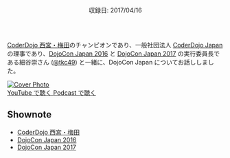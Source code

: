 <div style="text-align: center; padding-bottom: 30px;">収録日: 2017/04/16</div><br>

[CoderDojo 西宮・梅田](http://coderdojo-nishinomiya.info/)のチャンピオンであり、一般社団法人 [CoderDojo Japan](https://coderdojo.jp/) の理事であり、[DojoCon Japan 2016](http://dojocon2016.coderdojo.jp/) と [DojoCon Japan 2017](http://dojocon2017.coderdojo.jp/) の実行委員長である細谷崇さん ([@tkc49](https://twitter.com/tkc49)) と一緒に、DojoCon Japan についてお話ししました。

<div class='episode-cover'>
  <a href='https://www.youtube.com/watch?v=sT5J3NkOXSk&list=PL94GDfaSQTmJxxnapafkApHYgQUJ6ABUU&index=4'
     target='_blank' rel='noopenner'>
    <img src='/podcasts/4.png' alt='Cover Photo'>
  </a>
  <div class='btn-cover'>
    <a class='btn-blue' href='https://www.youtube.com/watch?v=sT5J3NkOXSk&list=PL94GDfaSQTmJxxnapafkApHYgQUJ6ABUU&index=4' target='_blank' rel='noopenner'><i class='fa fa-youtube'></i> YouTube で聴く </a>
    <a class='btn-blue' href='https://podcasters.spotify.com/pod/show/coderdojo-japan/episodes/004---DojoCon-Japan-euhiuc' target='_blank' rel='noopenner'><i class='fas fa-podcast'></i> Podcast で聴く </a>
  </div>
</div>


## Shownote

- [CoderDojo 西宮・梅田](http://coderdojo-nishinomiya.info/)
- [DojoCon Japan 2016](http://dojocon2016.coderdojo.jp/)
- [DojoCon Japan 2017](http://dojocon2017.coderdojo.jp/)
